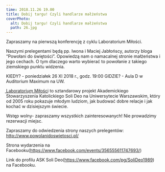 ```yaml
---
time: 2018.11.26 19.00
title: Dobij targu! Czyli handlarze małżeństwa
coverPhoto:
  alt: Dobij targu! Czyli handlarze małżeństwa
  path: 26.jpg
---
```

Zapraszamy na pierwszą konferencję z cyklu Laboratorium Miłości.

Naszymi prelegentami będą pp. Iwona i Maciej Jabłońscy, autorzy bloga “Powołani do świętości”. Opowiedzą nam o namacalnej stronie małżeństwa i jego cechach. O tym dlaczego warto wybierać to powołanie z takiego ziemskiego punktu widzenia.

KIEDY? - poniedziałek 26 XI 2018 r., godz. 19:00 
GIDZIE? - Aula D w Auditorium Maximum na UW. 

L͟a͟b͟o͟r͟a͟t͟o͟r͟i͟u͟m͟ ͟M͟i͟ł͟o͟ś͟c͟i͟ to sztandarowy projekt Akademickiego Stowarzyszenia Katolickiego Soli Deo na Uniwersytecie Warszawskim, który od 2005 roku pokazuje młodym ludziom, jak budować dobre relacje i jak kochać w dzisiejszym świecie.

Wstęp wolny- zapraszamy wszystkich zainteresowanych!
Nie prowadzimy rezerwacji miejsc.

Zapraszamy do odwiedzenia strony naszych prelegentów:
http://www.powolanidoswietosci.pl/

Strona wydarzenia na Facebooku(https://www.facebook.com/events/356555611747693/)

Link do profilu ASK Soli Deo(https://www.facebook.com/pg/SoliDeo1989) na Facebooku.